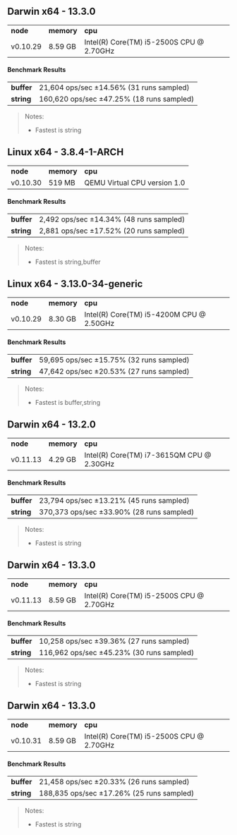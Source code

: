 Darwin x64 - 13.3.0
-----

<table><tr><td><b>node</b></td><td><b>memory</b></td><td><b>cpu</b></td></tr><tr><td>v0.10.29</td><td>8.59 GB</td><td>Intel(R) Core(TM) i5-2500S CPU @ 2.70GHz</td></tr></table>

#### Benchmark Results ####

<table><tr><td><b>buffer</b></td><td>21,604 ops/sec ±14.56% (31 runs sampled)</td></tr><tr><td><b>string</b></td><td>160,620 ops/sec ±47.25% (18 runs sampled)</td></tr></table>

> Notes:
> - Fastest is string

Linux x64 - 3.8.4-1-ARCH
-----

<table><tr><td><b>node</b></td><td><b>memory</b></td><td><b>cpu</b></td></tr><tr><td>v0.10.30</td><td>519 MB</td><td>QEMU Virtual CPU version 1.0</td></tr></table>

#### Benchmark Results ####

<table><tr><td><b>buffer</b></td><td>2,492 ops/sec ±14.34% (48 runs sampled)</td></tr><tr><td><b>string</b></td><td>2,881 ops/sec ±17.52% (20 runs sampled)</td></tr></table>

> Notes:
> - Fastest is string,buffer

Linux x64 - 3.13.0-34-generic
-----

<table><tr><td><b>node</b></td><td><b>memory</b></td><td><b>cpu</b></td></tr><tr><td>v0.10.29</td><td>8.30 GB</td><td>Intel(R) Core(TM) i5-4200M CPU @ 2.50GHz</td></tr></table>

#### Benchmark Results ####

<table><tr><td><b>buffer</b></td><td>59,695 ops/sec ±15.75% (32 runs sampled)</td></tr><tr><td><b>string</b></td><td>47,642 ops/sec ±20.53% (27 runs sampled)</td></tr></table>

> Notes:
> - Fastest is buffer,string

Darwin x64 - 13.2.0
-----

<table><tr><td><b>node</b></td><td><b>memory</b></td><td><b>cpu</b></td></tr><tr><td>v0.11.13</td><td>4.29 GB</td><td>Intel(R) Core(TM) i7-3615QM CPU @ 2.30GHz</td></tr></table>

#### Benchmark Results ####

<table><tr><td><b>buffer</b></td><td>23,794 ops/sec ±13.21% (45 runs sampled)</td></tr><tr><td><b>string</b></td><td>370,373 ops/sec ±33.90% (28 runs sampled)</td></tr></table>

> Notes:
> - Fastest is string

Darwin x64 - 13.3.0
-----

<table><tr><td><b>node</b></td><td><b>memory</b></td><td><b>cpu</b></td></tr><tr><td>v0.11.13</td><td>8.59 GB</td><td>Intel(R) Core(TM) i5-2500S CPU @ 2.70GHz</td></tr></table>

#### Benchmark Results ####

<table><tr><td><b>buffer</b></td><td>10,258 ops/sec ±39.36% (27 runs sampled)</td></tr><tr><td><b>string</b></td><td>116,962 ops/sec ±45.23% (30 runs sampled)</td></tr></table>

> Notes:
> - Fastest is string

Darwin x64 - 13.3.0
-----

<table><tr><td><b>node</b></td><td><b>memory</b></td><td><b>cpu</b></td></tr><tr><td>v0.10.31</td><td>8.59 GB</td><td>Intel(R) Core(TM) i5-2500S CPU @ 2.70GHz</td></tr></table>

#### Benchmark Results ####

<table><tr><td><b>buffer</b></td><td>21,458 ops/sec ±20.33% (26 runs sampled)</td></tr><tr><td><b>string</b></td><td>188,835 ops/sec ±17.26% (25 runs sampled)</td></tr></table>

> Notes:
> - Fastest is string

